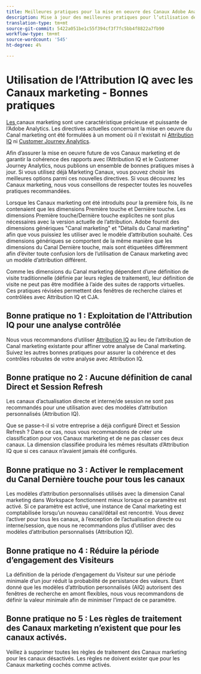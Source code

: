 ```yaml
---
title: Meilleures pratiques pour la mise en oeuvre des Canaux Adobe Analytics Marketing
description: Mise à jour des meilleures pratiques pour l’utilisation des canaux marketing avec Attribution IQ et Customer Journey Analytics
translation-type: tm+mt
source-git-commit: 5422a051be1c55f394cf3f7fc5bb4f8822a7fb90
workflow-type: tm+mt
source-wordcount: '545'
ht-degree: 4%

---
```



# Utilisation de l’Attribution IQ avec les Canaux marketing - Bonnes pratiques

[Les ](/help/components/c-marketing-channels/c-getting-started-mchannel.md) canaux marketing sont une caractéristique précieuse et puissante de l’Adobe Analytics. Les directives actuelles concernant la mise en oeuvre du Canal marketing ont été formulées à un moment où il n&#39;existait ni [Attribution IQ](https://experienceleague.corp.adobe.com/docs/analytics/analyze/analysis-workspace/attribution/overview.html?lang=en#analysis-workspace) ni [Customer Journey Analytics](https://experienceleague.adobe.com/docs/analytics-platform/using/cja-usecases/marketing-channels.html?lang=fr#cja-usecases).

Afin d’assurer la mise en oeuvre future de vos Canaux marketing et de garantir la cohérence des rapports avec l’Attribution IQ et le Customer Journey Analytics, nous publions un ensemble de bonnes pratiques mises à jour. Si vous utilisez déjà Marketing Canaux, vous pouvez choisir les meilleures options parmi ces nouvelles directives. Si vous découvrez les Canaux marketing, nous vous conseillons de respecter toutes les nouvelles pratiques recommandées.

Lorsque les Canaux marketing ont été introduits pour la première fois, ils ne contenaient que les dimensions Première touche et Dernière touche. Les dimensions Première touche/Dernière touche explicites ne sont plus nécessaires avec la version actuelle de l’attribution. Adobe fournit des dimensions génériques &quot;Canal marketing&quot; et &quot;Détails du Canal marketing&quot; afin que vous puissiez les utiliser avec le modèle d’attribution souhaité. Ces dimensions génériques se comportent de la même manière que les dimensions du Canal Dernière touche, mais sont étiquetées différemment afin d’éviter toute confusion lors de l’utilisation de Canaux marketing avec un modèle d’attribution différent.

Comme les dimensions du Canal marketing dépendent d’une définition de visite traditionnelle (définie par leurs règles de traitement), leur définition de visite ne peut pas être modifiée à l’aide des suites de rapports virtuelles. Ces pratiques révisées permettent des fenêtres de recherche claires et contrôlées avec Attribution IQ et CJA.

## Bonne pratique no 1 : Exploitation de l&#39;Attribution IQ pour une analyse contrôlée

Nous vous recommandons d’utiliser [Attribution IQ](https://experienceleague.corp.adobe.com/docs/analytics/analyze/analysis-workspace/attribution/overview.html?lang=en#analysis-workspace) au lieu de l’attribution de Canal marketing existante pour affiner votre analyse de Canal marketing. Suivez les autres bonnes pratiques pour assurer la cohérence et des contrôles robustes de votre analyse avec Attribution IQ.

## Bonne pratique no 2 : Aucune définition de canal Direct et Session Refresh

Les canaux d’actualisation directe et interne/de session ne sont pas recommandés pour une utilisation avec des modèles d’attribution personnalisés (Attribution IQ).

Que se passe-t-il si votre entreprise a déjà configuré Direct et Session Refresh ? Dans ce cas, nous vous recommandons de créer une classification pour vos Canaux marketing et de ne pas classer ces deux canaux. La dimension classifiée produira les mêmes résultats d’Attribution IQ que si ces canaux n’avaient jamais été configurés.

## Bonne pratique no 3 : Activer le remplacement du Canal Dernière touche pour tous les canaux

Les modèles d’attribution personnalisés utilisés avec la dimension Canal marketing dans Workspace fonctionnent mieux lorsque ce paramètre est activé. Si ce paramètre est activé, une instance de Canal marketing est comptabilisée lorsqu’un nouveau canal/détail est rencontré. Vous devez l’activer pour tous les canaux, à l’exception de l’actualisation directe ou interne/session, que nous ne recommandons plus d’utiliser avec des modèles d’attribution personnalisés (Attribution IQ).

## Bonne pratique no 4 : Réduire la période d’engagement des Visiteurs

La définition de la période d’engagement du Visiteur sur une période minimale d’un jour réduit la probabilité de persistance des valeurs. Etant donné que les modèles d’attribution personnalisés (AIQ) autorisent des fenêtres de recherche en amont flexibles, nous vous recommandons de définir la valeur minimale afin de minimiser l’impact de ce paramètre.

## Bonne pratique no 5 : Les règles de traitement des Canaux marketing n’existent que pour les canaux activés.

Veillez à supprimer toutes les règles de traitement des Canaux marketing pour les canaux désactivés. Les règles ne doivent exister que pour les Canaux marketing cochés comme activés.
